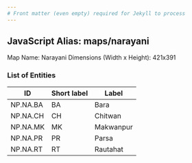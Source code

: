 ```yaml
---
# Front matter (even empty) required for Jekyll to process
---
```


## JavaScript Alias: maps/narayani

Map Name: Narayani
Dimensions (Width x Height): 421x391






### List of Entities

ID | Short label | Label
---|---|---|
NP.NA.BA|BA|Bara
NP.NA.CH|CH|Chitwan
NP.NA.MK|MK|Makwanpur
NP.NA.PR|PR|Parsa
NP.NA.RT|RT|Rautahat